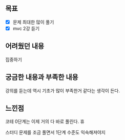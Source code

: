 ## 목표

- [x] 문제 최대한 많이 풀기
- [x] mvc 2강 듣기

## 어려웠던 내용

 집중하기

## 궁금한 내용과 부족한 내용

강의를 듣는데 역시 기초가 많이 부족한거 같다는 생각이 든다.

## 느낀점

코테 0단계는 이제 거의 다 바로 풀린다. 휴
  
스터디 문제를 조금 풀면서 1단계 수준도 익숙해져야지
